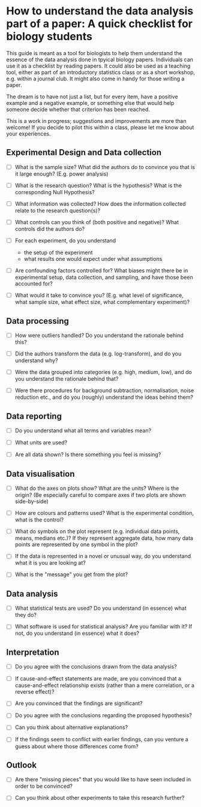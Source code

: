 # How to understand the data analysis part of a paper: A quick checklist for biology students

This guide is meant as a tool for biologists to help them understand the essence of the data analysis done in tpyical biology papers. Individuals can use it as a checklist by reading papers. It could also be used as a teaching tool, either as part of an introductory statistics class or as a short workshop, e.g. within a journal club. It might also come in handy for those writing a paper. 

The dream is to have not just a list, but for every item, have a positive example and a negative example, or something else that would help someone decide whether that criterion has been reached.

This is a work in progress; suggestions and improvements are more than welcome! If you decide to pilot this within a class, please let me know about your experiences.

## Experimental Design and Data collection

- [ ] What is the sample size? What did the authors do to convince you that is it large enough? (E.g. power analysis)


- [ ] What is the research question? What is the hypothesis? What is the corresponding Null Hypothesis?

- [ ] What information was collected? How does the information collected relate to the research question(s)?

- [ ] What controls can you think of (both positive and negative)? What controls did the authors do?

- [ ] For each experiment, do you understand
	* the setup of the experiment
	* what results one would expect under what assumptions

- [ ] Are confounding factors controlled for? What biases might there be in experimental setup, data collection, and sampling, and have those been accounted for? 

- [ ] What would it take to convince you? (E.g. what level of significance, what sample size, what effect size, what complementary experiment)?

## Data processing

- [ ] How were outliers handled? Do you understand the rationale behind this?

- [ ] Did the authors transform the data (e.g. log-transform), and do you understand why?

- [ ] Were the data grouped into categories (e.g. high, medium, low), and do you understand the rationale behind that?

- [ ] Were there procedures for background subtraction, normalisation, noise reduction etc., and do you (roughly) understand the ideas behind them?

## Data reporting

- [ ] Do you understand what all terms and variables mean?

- [ ] What units are used?

- [ ] Are all data shown? Is there something you feel is missing?

## Data visualisation

- [ ] What do the axes on plots show? What are the units? Where is the origin? (Be especially careful to compare axes if two plots are shown side-by-side)

- [ ] How are colours and patterns used? What is the experimental condition, what is the control?

- [ ] What do symbols on the plot represent (e.g. individual data points, means, medians etc.)? If they represent aggregate data, how many data points are represented by one symbol in the plot? 

- [ ] If the data is represented in a novel or unusual way, do you understand what it is you are looking at?

- [ ] What is the "message" you get from the plot?

## Data analysis

- [ ] What statistical tests are used? Do you understand (in essence) what they do?

- [ ] What software is used for statistical analysis? Are you familiar with it? If not, do you understand (in essence) what it does?


## Interpretation

- [ ] Do you agree with the conclusions drawn from the data analysis?

- [ ] If cause-and-effect statements are made, are you convinced that a cause-and-effect relationship exists (rather than a mere correlation, or a reverse effect)?

- [ ] Are you convinced that the findings are significant? 

- [ ] Do you agree with the conclusions regarding the proposed hypothesis?

- [ ] Can you think about alternative explanations?

- [ ] If the findings seem to conflict with earlier findings, can you venture a guess about where those differences come from? 

## Outlook

- [ ] Are there "missing pieces" that you would like to have seen included in order to be convinced?

- [ ] Can you think about other experiments to take this research further?






